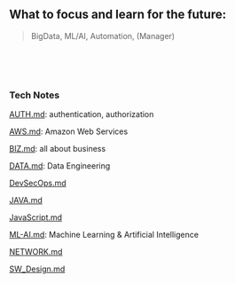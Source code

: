 ## What to focus and learn for the future: 
> BigData, ML/AI, Automation, (Manager)

<br/>
<br/>
<br/>


### Tech Notes

[AUTH.md](AUTH.md): authentication, authorization

[AWS.md](AWS.md): Amazon Web Services

[BIZ.md](BIZ.md): all about business

[DATA.md](DATA.md): Data Engineering

[DevSecOps.md](DevSecOps.md)

[JAVA.md](JAVA.md)

[JavaScript.md](JavaScript.md)

[ML-AI.md](ML-AI.md): Machine Learning & Artificial Intelligence

[NETWORK.md](NETWORK.md)

[SW_Design.md](SW_Design.md)